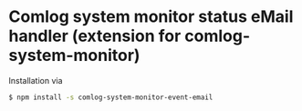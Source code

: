 # Comlog system monitor status eMail handler (extension for comlog-system-monitor)

Installation via
```sh
$ npm install -s comlog-system-monitor-event-email
```
